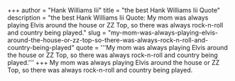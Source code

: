 +++
author = "Hank Williams Iii"
title = "the best Hank Williams Iii Quote"
description = "the best Hank Williams Iii Quote: My mom was always playing Elvis around the house or ZZ Top, so there was always rock-n-roll and country being played."
slug = "my-mom-was-always-playing-elvis-around-the-house-or-zz-top-so-there-was-always-rock-n-roll-and-country-being-played"
quote = '''My mom was always playing Elvis around the house or ZZ Top, so there was always rock-n-roll and country being played.'''
+++
My mom was always playing Elvis around the house or ZZ Top, so there was always rock-n-roll and country being played.
